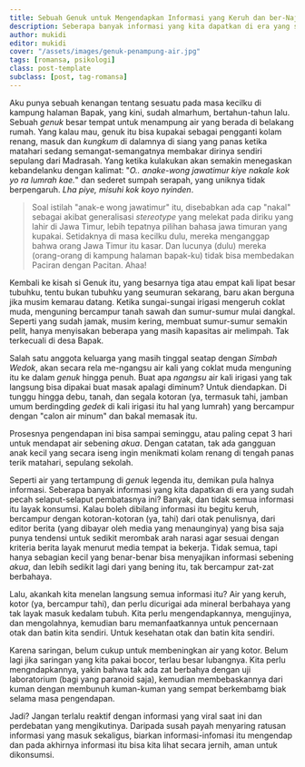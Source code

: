 ```yaml
---
title: Sebuah Genuk untuk Mengendapkan Informasi yang Keruh dan ber-Najis
description: Seberapa banyak informasi yang kita dapatkan di era yang sudah pecah selaput-selaput pembatasnya ini? Banyak, dan tidak semua informasi itu layak konsumsi.
author: mukidi
editor: mukidi
cover: "/assets/images/genuk-penampung-air.jpg"
tags: [romansa, psikologi]
class: post-template
subclass: [post, tag-romansa]
---
```


Aku punya sebuah kenangan tentang sesuatu pada masa kecilku di kampung halaman Bapak, yang kini, sudah almarhum, bertahun-tahun lalu. Sebuah _genuk_ besar tempat untuk menampung air yang berada di belakang rumah. Yang kalau mau, genuk itu bisa kupakai sebagai pengganti kolam renang, masuk dan _kungkum_ di dalamnya di siang yang panas ketika matahari sedang semangat-semangatnya membakar dirinya sendiri sepulang dari Madrasah. Yang ketika kulakukan akan semakin menegaskan kebandelanku dengan kalimat: "_O.. anake-wong jawatimur kiye nakale kok yo ra lumrah kae._" dan sederet sumpah serapah, yang uniknya tidak berpengaruh. _Lha piye, misuhi kok koyo nyinden_.

> Soal istilah "anak-e wong jawatimur" itu, disebabkan ada cap "nakal" sebagai akibat generalisasi _stereotype_ yang melekat pada diriku yang lahir di Jawa Timur, lebih tepatnya pilihan bahasa jawa timuran yang kupakai. Setidaknya di masa kecilku dulu, mereka menganggap bahwa orang Jawa Timur itu kasar. Dan lucunya (dulu) mereka (orang-orang di kampung halaman bapak-ku) tidak bisa membedakan Paciran dengan Pacitan. Ahaa!

Kembali ke kisah si Genuk itu, yang besarnya tiga atau empat kali lipat besar tubuhku, tentu bukan tubuhku yang seumuran sekarang, baru akan berguna jika musim kemarau datang. Ketika sungai-sungai irigasi mengeruh  coklat muda, menguning bercampur tanah sawah dan sumur-sumur mulai dangkal. Seperti yang sudah jamak, musim kering, membuat sumur-sumur semakin pelit, hanya menyisakan beberapa yang masih kapasitas air melimpah. Tak terkecuali di desa Bapak.

Salah satu anggota keluarga yang masih tinggal seatap dengan _Simbah Wedok_, akan secara rela me-ngangsu air kali yang coklat muda menguning itu ke dalam _genuk_ hingga penuh. Buat apa _ngangsu_ air kali irigasi yang tak langsung bisa dipakai buat masak apalagi diminum? Untuk diendapkan. Di tunggu hingga debu, tanah, dan segala kotoran (ya, termasuk tahi, jamban umum berdingding _gedek_ di kali irigasi itu hal yang lumrah) yang bercampur dengan "calon air minum" dan bakal memasak itu.

Prosesnya pengendapan ini bisa sampai seminggu, atau paling cepat 3 hari untuk mendapat air sebening _akua_. Dengan catatan, tak ada gangguan anak kecil yang secara iseng ingin menikmati kolam renang di tengah panas terik matahari, sepulang sekolah.

Seperti air yang tertampung di _genuk_ legenda itu, demikan pula halnya informasi. Seberapa banyak informasi yang kita dapatkan di era yang sudah pecah selaput-selaput pembatasnya ini? Banyak, dan tidak semua informasi itu layak konsumsi. Kalau boleh dibilang informasi itu begitu keruh, bercampur dengan kotoran-kotoran (ya, tahi) dari otak penulisnya, dari editor berita (yang dibayar oleh media yang menaunginya) yang bisa saja punya tendensi untuk sedikit merombak arah narasi agar sesuai dengan kriteria berita layak menurut media tempat ia bekerja. Tidak semua, tapi hanya sebagian kecil yang benar-benar bisa menyajikan informasi sebening _akua_, dan lebih sedikit lagi dari yang bening itu, tak bercampur zat-zat berbahaya.

Lalu, akankah kita menelan langsung semua informasi itu? Air yang keruh, kotor (ya, bercampur tahi), dan perlu dicurigai ada mineral berbahaya yang tak layak masuk kedalam tubuh. Kita perlu mengendapkannya, mengujinya, dan mengolahnya, kemudian baru memanfaatkannya untuk pencernaan otak dan batin kita sendiri. Untuk kesehatan otak dan batin kita sendiri.

Karena saringan, belum cukup untuk membeningkan air yang kotor. Belum lagi jika saringan yang kita pakai bocor, terlau besar lubangnya. Kita perlu mengndapkannya, yakin bahwa tak ada zat berbahya dengan uji laboratorium (bagi yang paranoid saja), kemudian membebaskannya dari kuman dengan membunuh kuman-kuman yang sempat berkembamg biak selama masa pengendapan.

Jadi? Jangan terlalu reaktif dengan informasi yang viral saat ini dan perdebatan yang mengikutinya. Daripada susah payah menyaring ratusan informasi yang masuk sekaligus, biarkan informasi-infomasi itu mengendap dan pada akhirnya informasi itu bisa kita lihat secara jernih, aman untuk dikonsumsi.
